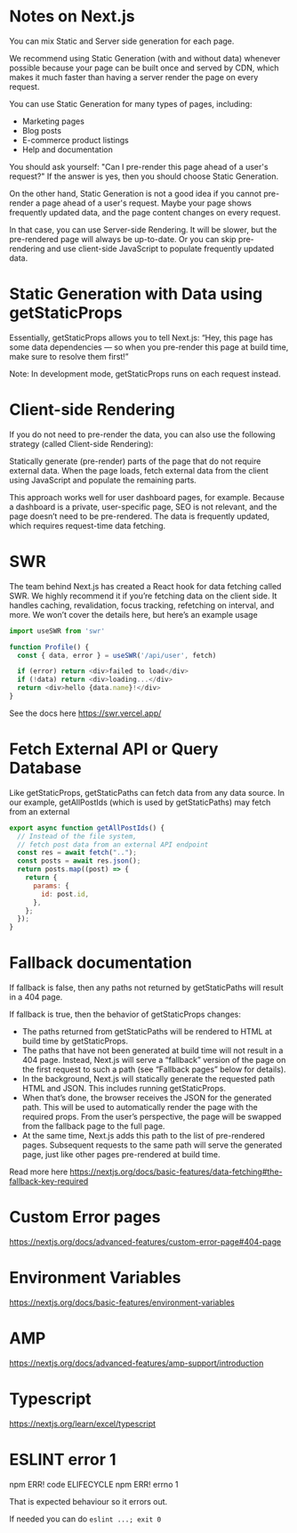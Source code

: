 # Notes on Next.js

You can mix Static and Server side generation for each page.

We recommend using Static Generation (with and without data) whenever possible because your page can be built once and served by CDN, which makes it much faster than having a server render the page on every request.

You can use Static Generation for many types of pages, including:

-   Marketing pages
-   Blog posts
-   E-commerce product listings
-   Help and documentation

You should ask yourself: "Can I pre-render this page ahead of a user's request?" If the answer is yes, then you should choose Static Generation.

On the other hand, Static Generation is not a good idea if you cannot pre-render a page ahead of a user's request. Maybe your page shows frequently updated data, and the page content changes on every request.

In that case, you can use Server-side Rendering. It will be slower, but the pre-rendered page will always be up-to-date. Or you can skip pre-rendering and use client-side JavaScript to populate frequently updated data.

# Static Generation with Data using getStaticProps

Essentially, getStaticProps allows you to tell Next.js: “Hey, this page has some data dependencies — so when you pre-render this page at build time, make sure to resolve them first!”

Note: In development mode, getStaticProps runs on each request instead.

# Client-side Rendering

If you do not need to pre-render the data, you can also use the following strategy (called Client-side Rendering):

Statically generate (pre-render) parts of the page that do not require external data.
When the page loads, fetch external data from the client using JavaScript and populate the remaining parts.

This approach works well for user dashboard pages, for example. Because a dashboard is a private, user-specific page, SEO is not relevant, and the page doesn’t need to be pre-rendered. The data is frequently updated, which requires request-time data fetching.

# SWR

The team behind Next.js has created a React hook for data fetching called SWR. We highly recommend it if you’re fetching data on the client side. It handles caching, revalidation, focus tracking, refetching on interval, and more. We won’t cover the details here, but here’s an example usage

```Javascript
import useSWR from 'swr'

function Profile() {
  const { data, error } = useSWR('/api/user', fetch)

  if (error) return <div>failed to load</div>
  if (!data) return <div>loading...</div>
  return <div>hello {data.name}!</div>
}
```

See the docs here https://swr.vercel.app/

# Fetch External API or Query Database

Like getStaticProps, getStaticPaths can fetch data from any data source. In our example, getAllPostIds (which is used by getStaticPaths) may fetch from an external

```Javascript
export async function getAllPostIds() {
  // Instead of the file system,
  // fetch post data from an external API endpoint
  const res = await fetch("..");
  const posts = await res.json();
  return posts.map((post) => {
    return {
      params: {
        id: post.id,
      },
    };
  });
}
```

# Fallback documentation

If fallback is false, then any paths not returned by getStaticPaths will result in a 404 page.

If fallback is true, then the behavior of getStaticProps changes:

-   The paths returned from getStaticPaths will be rendered to HTML at build time by getStaticProps.
-   The paths that have not been generated at build time will not result in a 404 page. Instead, Next.js will serve a “fallback” version of the page on the first request to such a path (see “Fallback pages” below for details).
-   In the background, Next.js will statically generate the requested path HTML and JSON. This includes running getStaticProps.
-   When that’s done, the browser receives the JSON for the generated path. This will be used to automatically render the page with the required props. From the user’s perspective, the page will be swapped from the fallback page to the full page.
-   At the same time, Next.js adds this path to the list of pre-rendered pages. Subsequent requests to the same path will serve the generated page, just like other pages pre-rendered at build time.

Read more here https://nextjs.org/docs/basic-features/data-fetching#the-fallback-key-required

# Custom Error pages

https://nextjs.org/docs/advanced-features/custom-error-page#404-page

# Environment Variables

https://nextjs.org/docs/basic-features/environment-variables

# AMP

https://nextjs.org/docs/advanced-features/amp-support/introduction

# Typescript

https://nextjs.org/learn/excel/typescript

# ESLINT error 1

npm ERR! code ELIFECYCLE
npm ERR! errno 1

That is expected behaviour so it errors out.

If needed you can do `eslint ...; exit 0`
